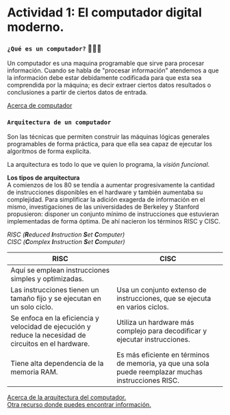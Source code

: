 # Actividad 1: El computador digital moderno.

### ``¿Qué es un computador?`` 👩🏾‍💻
Un computador es una maquina programable que sirve para procesar información. 
Cuando se habla de "procesar información"  atendemos a que la información debe estar debidamente codificada para que esta sea comprendida por la máquina; es decir extraer ciertos datos resultados o conclusiones a partir de ciertos datos de entrada.

[Acerca de computador](https://www.uv.es/afuertes/Informatica/ficheros/tema1_TI.pdf)

### ``Arquitectura de un computador``

Son las técnicas que permiten construir las máquinas lógicas generales programables de forma práctica, para que ella sea capaz de ejecutar los algoritmos de forma explicíta.

La arquitectura es todo lo que ve quien lo programa, la *visión funcional*.

**Los tipos de arquitectura**
\
A comienzos de los 80 se tendía a aumentar progresivamente la cantidad de instrucciones disponibles en el hardware y también aumentaba su complejidad.
Para simplificar la adición exagerda de información en el mismo, investigaciones de las universidades de Berkeley y Stanford propusieron: disponer un conjunto mínimo de instrucciones que estuvieran implementadas de forma óptima.
De ahí nacieron los términos RISC y CISC.


*RISC (**R**educed **I**nstruction **S**et **C**omputer)*\
*CISC (**C**omplex **I**nstruction **S**et **C**omputer)*

| RISC | CISC |
|------ | ------ |
|Aquí se emplean instrucciones simples y optimizadas.| |
|Las instrucciones tienen un tamaño fijo y se ejecutan en un solo ciclo.|Usa un conjunto extenso de instrucciones, que se ejecuta en varios ciclos.|
|Se enfoca en la eficiencia y velocidad de ejecución y reduce la necesidad de circuitos en el hardware.|Utiliza un hardware más complejo para decodificar y ejecutar instrucciones.|
|Tiene alta dependencia de la memoria RAM.|Es más eficiente en términos de memoria, ya que una sola puede reemplazar muchas instrucciones RISC.|

[Acerca de la arquitectura del computador.](https://www.fing.edu.uy/tecnoinf/mvd/cursos/arqcomp/material/teo/arq-teo05.pdf)\
[Otra recurso donde puedes encontrar información.](https://triton.astroscu.unam.mx/fruiz/introduccion/introduccion_computacion/Arquitectura%20RISC%20vs%20CISC.pdf)

